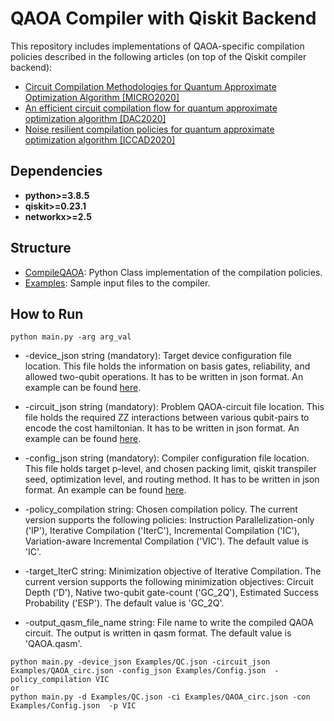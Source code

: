 # QAOA Compiler with Qiskit Backend

This repository includes implementations of QAOA-specific compilation policies described in the following articles (on top of the Qiskit compiler backend):
* [Circuit Compilation Methodologies for Quantum Approximate Optimization Algorithm [MICRO2020]](https://ieeexplore.ieee.org/iel7/9251289/9251849/09251960.pdf?casa_token=bS5P0P7L7W8AAAAA:dWCmbrvC98xyVninXaiZoDweR1C3tPJ7q9YCTeLq_1SPa_HBC6-GBdHjGwgvgigid8CDjoA)
* [An efficient circuit compilation flow for quantum approximate optimization algorithm [DAC2020]](https://ieeexplore.ieee.org/iel7/9211868/9218488/09218558.pdf?casa_token=OkGG7zPyUMYAAAAA:qcKOGwF3jq3tW9F4bfVBoYW78tDlGZnD4LhjXhLN51kreccFfOqiQLEDdvYtRgHQFabAGPI)
* [Noise resilient compilation policies for quantum approximate optimization algorithm [ICCAD2020]](https://dl.acm.org/doi/pdf/10.1145/3400302.3415745?casa_token=D_dOwFq1iIsAAAAA:8mS78EK6GYdV7ELjeh01mi-3lSZRgI9yWeWtYq2o5VBHiCooCPFGZDI5PVbcE12ezLOGNOBDno4)

## Dependencies
* **python>=3.8.5**
* **qiskit>=0.23.1**
* **networkx>=2.5**


## Structure
* [CompileQAOA](): Python Class implementation of the compilation policies.
* [Examples](): Sample input files to the compiler.

## How to Run
```
python main.py -arg arg_val
```
* -device_json string (mandatory): Target device configuration file location. This file holds the information on basis gates, reliability, and allowed two-qubit operations. It has to be written in json format. An example can be found [here]().

* -circuit_json string (mandatory): Problem QAOA-circuit file location. This file holds the required ZZ interactions between various qubit-pairs to encode the cost hamiltonian. It has to be written in json format. An example can be found [here]().

* -config_json string (mandatory): Compiler configuration file location. This file holds target p-level, and chosen packing limit, qiskit transpiler seed, optimization level, and routing method. It has to be written in json format. An example can be found [here]().

* -policy_compilation string: Chosen compilation policy. The current version supports the following policies: Instruction Parallelization-only ('IP'), Iterative Compilation ('IterC'), Incremental Compilation ('IC'), Variation-aware Incremental Compilation ('VIC'). The default value is 'IC'.

* -target_IterC string: Minimization objective of Iterative Compilation. The current version supports the following minimization objectives: Circuit Depth ('D'), Native two-qubit gate-count ('GC_2Q'), Estimated Success Probability ('ESP'). The default value is 'GC_2Q'.

* -output_qasm_file_name string: File name to write the compiled QAOA circuit. The output is written in qasm format. The default value is 'QAOA.qasm'.

```
python main.py -device_json Examples/QC.json -circuit_json Examples/QAOA_circ.json -config_json Examples/Config.json  -policy_compilation VIC
or
python main.py -d Examples/QC.json -ci Examples/QAOA_circ.json -con Examples/Config.json  -p VIC
```
